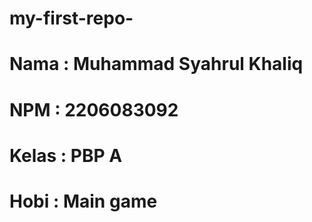 # my-first-repo-
# Nama  : Muhammad Syahrul Khaliq 
# NPM   : 2206083092 
# Kelas : PBP A  
# Hobi  : Main game 